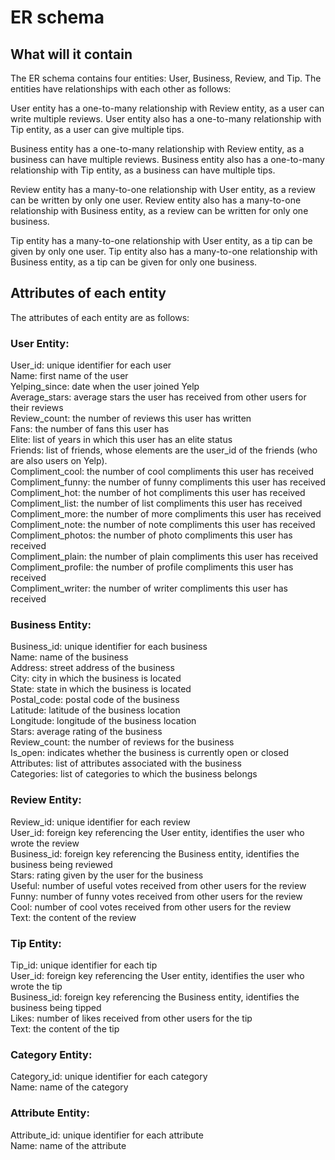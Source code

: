 # ER schema    
   
## What will it contain   
   
The ER schema contains four entities: User, Business, Review, and Tip. The entities have relationships with each other as follows:   
   
User entity has a one-to-many relationship with Review entity, as a user can write multiple reviews. User entity also has a one-to-many relationship with Tip entity, as a user can give multiple tips.     
   
Business entity has a one-to-many relationship with Review entity, as a business can have multiple reviews. Business entity also has a one-to-many relationship with Tip entity, as a business can have multiple tips.   
   
Review entity has a many-to-one relationship with User entity, as a review can be written by only one user. Review entity also has a many-to-one relationship with Business entity, as a review can be written for only one business.   
   
Tip entity has a many-to-one relationship with User entity, as a tip can be given by only one user. Tip entity also has a many-to-one relationship with Business entity, as a tip can be given for only one business.   
   
## Attributes of each entity   
   
The attributes of each entity are as follows:   
   
### User Entity:   
User_id: unique identifier for each user     
Name: first name of the user   
Yelping_since: date when the user joined Yelp   
Average_stars: average stars the user has received from other users for their reviews   
Review_count: the number of reviews this user has written   
Fans: the number of fans this user has   
Elite: list of years in which this user has an elite status   
Friends: list of friends, whose elements are the user_id of the friends (who are also users on Yelp).   
Compliment_cool: the number of cool compliments this user has received   
Compliment_funny: the number of funny compliments this user has received   
Compliment_hot: the number of hot compliments this user has received   
Compliment_list: the number of list compliments this user has received   
Compliment_more: the number of more compliments this user has received   
Compliment_note: the number of note compliments this user has received   
Compliment_photos: the number of photo compliments this user has received   
Compliment_plain: the number of plain compliments this user has received   
Compliment_profile: the number of profile compliments this user has received   
Compliment_writer: the number of writer compliments this user has received   
   
### Business Entity:   
Business_id: unique identifier for each business   
Name: name of the business   
Address: street address of the business   
City: city in which the business is located   
State: state in which the business is located   
Postal_code: postal code of the business   
Latitude: latitude of the business location   
Longitude: longitude of the business location   
Stars: average rating of the business   
Review_count: the number of reviews for the business   
Is_open: indicates whether the business is currently open or closed   
Attributes: list of attributes associated with the business   
Categories: list of categories to which the business belongs   
   
### Review Entity:   
Review_id: unique identifier for each review   
User_id: foreign key referencing the User entity, identifies the user who wrote the review   
Business_id: foreign key referencing the Business entity, identifies the business being reviewed   
Stars: rating given by the user for the business   
Useful: number of useful votes received from other users for the review   
Funny: number of funny votes received from other users for the review   
Cool: number of cool votes received from other users for the review   
Text: the content of the review   
   
### Tip Entity:   
Tip_id: unique identifier for each tip   
User_id: foreign key referencing the User entity, identifies the user who wrote the tip   
Business_id: foreign key referencing the Business entity, identifies the business being tipped   
Likes: number of likes received from other users for the tip   
Text: the content of the tip   
   
### Category Entity:   
Category_id: unique identifier for each category   
Name: name of the category   
   
### Attribute Entity:   
Attribute_id: unique identifier for each attribute   
Name: name of the attribute   
   
   
